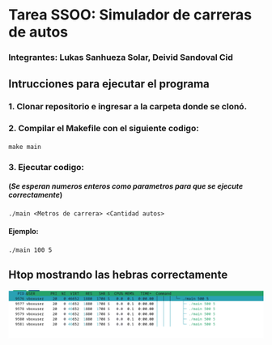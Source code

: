 # Tarea SSOO: Simulador de carreras de autos
### Integrantes: Lukas Sanhueza Solar, Deivid Sandoval Cid
## Intrucciones para ejecutar el programa
### 1. Clonar repositorio e ingresar a la carpeta donde se clonó. 
### 2. Compilar el Makefile con el siguiente codigo:
``make main``
### 3. Ejecutar codigo: 
#### (*Se esperan numeros enteros como parametros para que se ejecute correctamente*)
``./main <Metros de carrera> <Cantidad autos>``
#### Ejemplo:
``./main 100 5``

## Htop mostrando las hebras correctamente
![Htop](https://github.com/Lukakao/Tarea_SSOO_2024/blob/416268bb5531383949125dc4b1c80b53ea9a105a/htop.png)





